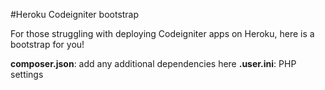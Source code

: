 #Heroku Codeigniter bootstrap

For those struggling with deploying Codeigniter apps on Heroku, here is a bootstrap for you!

**composer.json**: add any additional dependencies here
**.user.ini**: PHP settings

